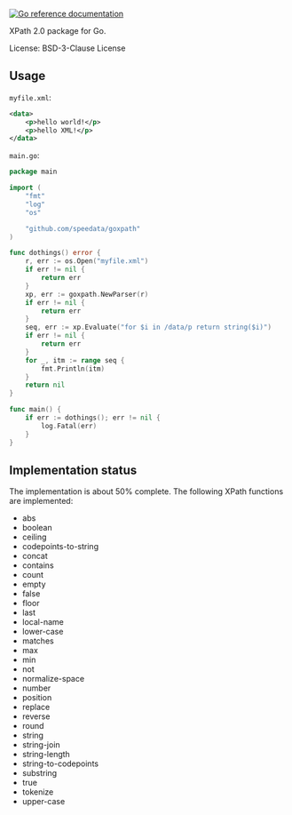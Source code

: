[![Go reference documentation](https://img.shields.io/badge/doc-go%20reference-73FA79)](https://pkg.go.dev/github.com/speedata/goxpath)

XPath 2.0 package for Go.


License: BSD-3-Clause License


## Usage

`myfile.xml`:

```xml
<data>
    <p>hello world!</p>
    <p>hello XML!</p>
</data>
```

`main.go`:

```go
package main

import (
	"fmt"
	"log"
	"os"

	"github.com/speedata/goxpath"
)

func dothings() error {
	r, err := os.Open("myfile.xml")
	if err != nil {
		return err
	}
	xp, err := goxpath.NewParser(r)
	if err != nil {
		return err
	}
	seq, err := xp.Evaluate("for $i in /data/p return string($i)")
	if err != nil {
		return err
	}
	for _, itm := range seq {
		fmt.Println(itm)
	}
	return nil
}

func main() {
	if err := dothings(); err != nil {
		log.Fatal(err)
	}
}
```

## Implementation status

The implementation is about 50% complete. The following XPath functions are implemented:

* abs
* boolean
* ceiling
* codepoints-to-string
* concat
* contains
* count
* empty
* false
* floor
* last
* local-name
* lower-case
* matches
* max
* min
* not
* normalize-space
* number
* position
* replace
* reverse
* round
* string
* string-join
* string-length
* string-to-codepoints
* substring
* true
* tokenize
* upper-case
